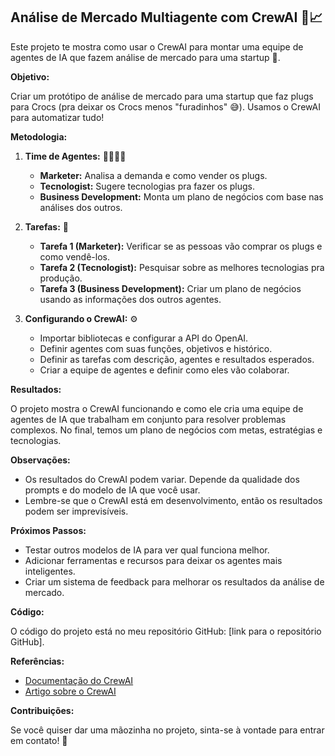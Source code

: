 ## Análise de Mercado Multiagente com CrewAI 🤖📈

Este projeto te mostra como usar o CrewAI para montar uma equipe de agentes de IA que fazem análise de mercado para uma startup 🎉.

**Objetivo:**

Criar um protótipo de análise de mercado para uma startup que faz plugs para Crocs (pra deixar os Crocs menos "furadinhos" 😅). Usamos o CrewAI para automatizar tudo!

**Metodologia:**

1. **Time de Agentes:** 🦸‍♀️🦸‍♂️
    * **Marketer:** Analisa a demanda e como vender os plugs.
    * **Tecnologist:**  Sugere tecnologias pra fazer os plugs.
    * **Business Development:**  Monta um plano de negócios com base nas análises dos outros.

2. **Tarefas:** 📝
    * **Tarefa 1 (Marketer):**  Verificar se as pessoas vão comprar os plugs e como vendê-los.
    * **Tarefa 2 (Tecnologist):**  Pesquisar sobre as melhores tecnologias pra produção.
    * **Tarefa 3 (Business Development):**  Criar um plano de negócios usando as informações dos outros agentes.

3. **Configurando o CrewAI:** ⚙️
    * Importar bibliotecas e configurar a API do OpenAI.
    * Definir agentes com suas funções, objetivos e histórico.
    * Definir as tarefas com descrição, agentes e resultados esperados.
    * Criar a equipe de agentes e definir como eles vão colaborar.

**Resultados:**

O projeto mostra o CrewAI funcionando e como ele cria uma equipe de agentes de IA que trabalham em conjunto para resolver problemas complexos. No final, temos um plano de negócios com metas, estratégias e tecnologias. 

**Observações:**

* Os resultados do CrewAI podem variar. Depende da qualidade dos prompts e do modelo de IA que você usar. 
* Lembre-se que o CrewAI está em desenvolvimento, então os resultados podem ser imprevisíveis. 

**Próximos Passos:**

* Testar outros modelos de IA para ver qual funciona melhor.
* Adicionar ferramentas e recursos para deixar os agentes mais inteligentes.
* Criar um sistema de feedback para melhorar os resultados da análise de mercado.

**Código:**

O código do projeto está no meu repositório GitHub: [link para o repositório GitHub].

**Referências:**

* [Documentação do CrewAI](https://www.crew.ai/)
* [Artigo sobre o CrewAI](https://www.example.com)

**Contribuições:**

Se você quiser dar uma mãozinha no projeto, sinta-se à vontade para entrar em contato! 🤝